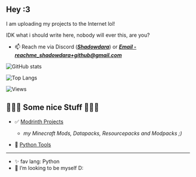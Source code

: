 ## Hey :3
I am uploading my projects to the Internet lol!

IDK what i should write here, nobody will ever this, are you?

- 📫 Reach me via Discord (***[Shadowdara](https://discord.gg/9Jh8B8pkJa)***) or ***<a href="mailto:reachme_shadowdara+github@gmail.com">Email - reachme_shadowdara+github@gmail.com</a>***

<!--

- 👋 Hi, I’m @ShadowDara
- 👀 I’m interested in programming
- 🌱 I’m currently learning to code and design my own games
- 💞️ I’m looking to collaborate on my style XD
- 😄 Pronouns: she/her
- ⚡ Fun fact: I never watched something on Netflix
- ✨ My favurite Programming language is tbh **Python** but i dont know a lot different programming languages, so maybe there is altough which i would like more when i discover them but i am using Java the most for Minecraft programming!

-->

<!---
ShadowDara/ShadowDara is a ✨ special ✨ repository because its `README.md` (this file) appears on your GitHub profile.
You can click the Preview link to take a look at your changes.
-->

![GitHub stats](https://github-readme-stats.vercel.app/api?username=Shadowdara&theme=midnight-purple&show_icons=true)

<!-- 

![Top Time](https://github-readme-stats.vercel.app/api/wakatime?username=Shadowdara&theme=radical&langs_count=20)

-->

![Top Langs](https://github-readme-stats.vercel.app/api/top-langs/?username=Shadowdara&layout=compact&theme=midnight-purple&langs_count=20)

![Views](https://hits.sh/github.com/shadowdara/shadowdara.svg?style=for-the-badge&label=Profile%20Views&color=white&labelColor=black&logo=github)

<!--

## Minecraft Projects

- 🌳 **I am a Minecraft Data-, Resource-Pack and Mod Creator**
- 💡If you have:
  - some ideas for projects
  - want to do abproject together
  - ask for help
#### 📨 **DM ME**

  - **Google Form:** [https://forms.gle/yrfSjNPmCC9gvs396](https://forms.gle/yrfSjNPmCC9gvs396)

-->

## 🚨🚨🚨 Some nice Stuff 🚨🚨🚨

- ✅ [Modrinth Projects](https://modrinth.com/user/Shadowdara)
  - *my Minecraft Mods, Datapacks, Resourcepacks and Modpacks ;)*

-  :snake: [Python Tools](https://github.com/shadowdara/shadowdara/blob/main/python_tools.md)

---

- ✨ fav lang: Python
- 💞️ I’m looking to be myself D:
<!--

---

### My Projects

<a href="https://github.com/ShadowDara/Discord-Package-Stats"><img src="https://github-readme-stats.vercel.app/api/pin/?username=shadowdara&repo=Discord-Package-Stats&theme=radical"></a>


--- 

<details><summary>More Spam!</summary>
<h3>Repository Stats</h3>
<hr><ul>
  <li>All: <b>50</b></li>
  <li>Public: <b>19</b></li>
  <li>Private: <b>31</b></li>
</ul>
</details>

-->

